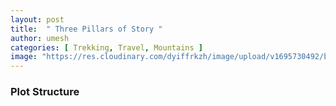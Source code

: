 ```yaml
---
layout: post
title:  " Three Pillars of Story "
author: umesh
categories: [ Trekking, Travel, Mountains ]
image: "https://res.cloudinary.com/dyiffrkzh/image/upload/v1695730492/bbj/gbaf0ppp9gybaqaumgz4.jpg"
---
```


### **Plot Structure**